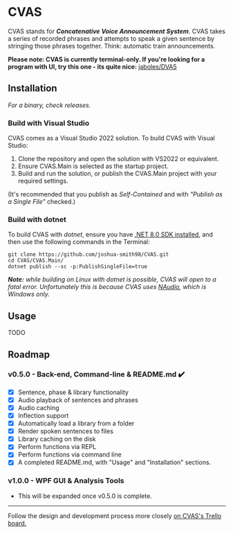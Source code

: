 
# CVAS

CVAS stands for ***Concatenative Voice Announcement System***. CVAS takes a series of recorded phrases and attempts to speak a given sentence by stringing those phrases together. Think: automatic train announcements.

**Please note: CVAS is currently terminal-only.
If you're looking for a program with UI, try this one - its quite nice:** [jaboles/DVA5](https://github.com/jaboles/DVA5)
## Installation
*For a binary, check releases.*

### Build with Visual Studio
CVAS comes as a Visual Studio 2022 solution. To build CVAS with Visual Studio:
 1. Clone the repository and open the solution with VS2022 or equivalent.
 2. Ensure CVAS.Main is selected as the startup project.
 3. Build and run the solution, or publish the CVAS.Main project with your required settings.

(It's recommended that you publish as *Self-Contained* and with *"Publish as a Single File"* checked.)

### Build with dotnet
To build CVAS with *dotnet*, ensure you have [.NET 8.0 SDK installed](https://dotnet.microsoft.com/en-us/download), and then use the following commands in the Terminal:

    git clone https://github.com/joshua-smith98/CVAS.git
    cd CVAS/CVAS.Main/
    dotnet publish --sc -p:PublishSingleFile=true
***Note:** while building on Linux with dotnet is possible, CVAS will open to a fatal error. Unfortunately this is because CVAS uses [NAudio](https://github.com/naudio/NAudio), which is Windows only.*

## Usage
TODO
## Roadmap
### v0.5.0 - Back-end, Command-line & README.md ✔️
 - [x] Sentence, phase & library functionality
 - [x] Audio playback of sentences and phrases
 - [x] Audio caching
 - [x] Inflection support
 - [x] Automatically load a library from a folder
 - [x] Render spoken sentences to files
 - [x] Library caching on the disk
 - [x] Perform functions via REPL
 - [x] Perform functions via command line
 - [x] A completed README.md, with "Usage" and "Installation" sections.

### v1.0.0 - WPF GUI & Analysis Tools
- This will be expanded once v0.5.0 is complete.

***
Follow the design and development process more closely [on CVAS's Trello board.](https://trello.com/b/Z1Bclmuy/cvas)
